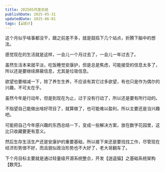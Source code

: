```yaml
---
title: 202505月度总结
publishDate: 2025-05-31
updatedDate: 2025-06-01
tags: [⌛结计]
---
```


这个月似乎啥事都没干，跟之前差不多，就是鼓捣下几个站点，折腾下脑中的想法。

感觉现在的生活就是这样，一会儿一个月过去了，一会儿一年过去了。

虽然生活本来就平淡，吃饭睡觉安康护，但是总是焦虑，可能接受的信息太多了，所以还是要继续屏蔽信息，尤其是垃圾信息。

欲望也要缩减一下，除了养生生养，不应该有其它过多欲望，有也只是作为偶尔的兴趣，不可太在乎。

虽然今年是行动年，但是到现在为止，过于没有行动了，所以还是要有所行动的。

不指望自己能做出啥好项目了，就算做了，也可能难以盈利，所以主要还是当兴趣吧。

可能把自己今年感兴趣的东西总结一下，变成一些解决方案，放在数字花园里，这比只收藏要更有意义。

然后生存生活生产还是安康护的重要基础，所以接下来还是要找找工作，尽管现在经济形势很不好，而且貌似政治形势也不大好了，老大哥翻车了。

下个月目标主要就是通过轻量级开源系统整合，开发【逍遥猫】之基础系统架构【数壳】。
